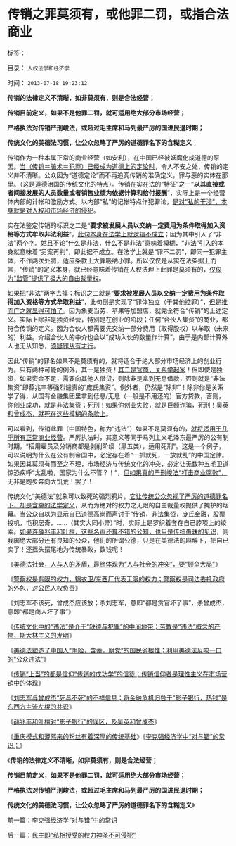 # 传销之罪莫须有，或他罪二罚，或指合法商业

标签： 

目录： `人权法学和经济学`

时间： `2013-07-18 19:23:12`

**传销的法律定义不清晰，如非莫须有，则是合法经营；**

**传销目前定义，如果不是他罪二罚，就可适用绝大部分市场经营；**

**严格执法对传销严刑峻法，或超过毛主席和马列最严厉的国进民退时期；**

**传统文化的美德法习惯，让公众忽略了严厉的道德罪名下的含糊定义**；

传销作为一种本属正常的商业经营（如安利），在中国已经被妖魔化成道德的原因。[当（传销＝骗术＝犯罪）已经成为道德上的定论时](../../../2013/7/16/合理合法的传销的罪与恶.md)，令人不安之处，传销的定义并不清晰。公众因为“道德定论”而不再追究传销的准确定义，罪与恶的实体在那里。（这是道德治国的传统文化的特点）。传销在实在法的“特征”之一“**以其直接或者间接发展的人员数量或者销售业绩为依据计算和给付报酬**”，实际上是一个经营体内部的计帐和激励方式。以内部“私”的记帐特点作犯罪论，[是对“私的干涉”，本身就是对人权和市场经济的侵犯](../../../2012/6/16/民主社会最根本的内核不是选举.md)。

实在法鉴定传销的标识之二是“**要求被发展人员以交纳一定费用为条件取得加入资格等方式牟取非法利益**”，[此句本身在法学上就逻辑不成立](../../../2012/3/14/系统论,进化论和信息系统.md)；因为其中引入了“非法”两个字。姑且不论“什么是非法，什么不是非法”意味着模糊，“非法”引入的本身就意味着“另案再判”，即此据不成立。在法学上就是“罪不二罚”，即同一犯罪主体，不作两次处罚，适应条款上大罪吸纳小罪。所以仅仅是从实在法条据上而言，“传销”的定义本身，就已经意味着传销在人权法理上此罪是莫须有的，[仅仅为“监管”提供了极大的自由裁量权](../../../2013/7/13/美德法，人治，法治，严刑峻法，革命.md)。

如果把“非法”两字去掉；标识之二就是“**要求被发展人员以交纳一定费用为条件取得加入资格等方式牟取利益**”，此句倒是实现了“罪体独立（于其他控罪）”，[但是推而广之就显得可怕了](../../../2013/7/16/传统文化中的“违法，劳教”介于“缺德与犯罪”之间.md)。因为象麦当劳、苹果等加盟店，就完全符合“传销”的上述定义。实际上除非是独资经营，特别是在创业的阶段；任何“合伙人集资”的商业，都符合传销的定义。因为合伙人都需要先交纳一部分费用（取得股权）以牟取（未来的）利益。介绍合伙人的中介也会以“成功入伙的数量作计算”，由于是内部计算外人也无从知悉，[须疑罪从有才行](../../../2012/5/5/恶法亦法的法家暴政和无罪推论的法治.md)。

因此“传销”的罪名如果不是莫须有的，就将适合于绝大部分市场经济上的创业行为。只有两种可能的例外，其一是独资！[其二是官商，关系学起家](../../../2013/3/28/华西村成功的关系学，是否中华国学的软实力？.md)！但即使是独资，如果资金不足，需要向其他人借贷，则除非是拿到无息借款，否则就是“非法集资”即薛兆丰等强烈谴责的“庞氏集资”。例外者，仍然是“除非”！除非你是关系学了得，从国有金融集团里拿到低息/无息（一般是不用还的）官方贷款，否则，你创业成功，就是非法集资；死刑！如果你创业失败，就是巨额诈骗，死刑！[吴英和曾成杰，就死在这些模糊的条款上](../../../2013/7/17/薛兆丰和叶檀对“影子银行”的误区，及吴英，曾成杰.md)。

可以看到，传销此罪（中国特色，称为“违法”）如果不是莫须有的，[就将适用于几乎所有正常商业经营](../../../2012/11/8/信托是资本主义的生命线.md)。严厉执法时，其意义等同于马列主义毛泽东最严厉的公有制时期，“招用雇员及分销商都是剥削阶级（黑五类），适用死刑”。这是一个例子，可以说明为什么在公有制帝国中，必定存在着“一抓就死，一放就乱”的中国定律。如果因其莫须有而至之不理，市场经济与传统文化的冲突，必定让无数种五毛卫道惊恐疾呼“太乱啦，国家为什么不管？！”，[但如果真的严刑峻法“打击商业腐败”，](http://darthvad.blog.sohu.com/252066296.html)无非是跑步奔向大饥荒！罢了！

传统文化“美德法”就象可以致死的强烈鸦片，[它让传统公众忽视了严厉的道德罪名下，却是含糊的法学定义](../../../2013/7/16/传统文化中的“违法，劳教”介于“缺德与犯罪”之间.md)，从而为绝对的权力之无限的自主裁量权提供了掩护的烟幕。当公众自以为显示自已道德高尚而声讨于“传销，非法集资，庞氏金融，股票投机，屯积居奇，……（其实大同小异）”时，实际上是罗织着套在自已脖项上的绞索。[如果连薛兆丰和叶檀，这些名声还算不错的公知，也只是传统愚昧的见识](../../../2013/7/17/重庆模式和薄熙来的粉丝有着深厚的传统基础；.md)，则我国绝大部分还有良知的公众，他们的所谓公德，只是在美德法的麻醉下，把自已卖了！还摇头摆尾地为传统暴政，数钱呢！

《[美德法社会，人与人的矛盾，最终体现为“人与社会的冲突”，要“顾全大局”](../../../2013/7/15/“法律是死的，人是活的”，守法未必美德，违法未必恶行.md)》

《[警察权是有限的权力，锦衣卫/东西厂代表无限的权力；警察权是司法委托政府的外包，对公民人权负责](../../../2013/7/15/警察权不是锦衣卫，法治不是监管，米兰达忠告不是放纵犯罪.md)》

《刘志军不该死，曾成杰应该放；杀刘志军，意即“都是贪官坏了事”，杀曾成杰，意即“都是商人坏了事”》

《[传统文化中的“违法”是介于“缺德与犯罪”的中间地带；劳教是“违法”概念的产物，斯大林主义的发明](../../../2013/7/16/传统文化中的“违法，劳教”介于“缺德与犯罪”之间.md)》

《[美德法塑造了中国人“阴险，含蓄，朋党”的国民劣根性；利用美德法反咬一口的“公众违法”](../../../2013/7/16/中国文化“阴险，含蓄，朋党”劣根性和李天一轮奸案.md)》

《[传销“上当”的都是信仰“传销的成功学”的信徒；传销信仰者是理性主义在市场营销中的体现](../../../2013/7/16/合理合法的传销的罪与恶.md)》

《[刘志军与曾成杰“死与不死”的不祥信息；将金融危机归咎于“影子银行，热钱”是东西方主流左棍的共识](../../../2013/7/17/刘志军与曾成杰“死与不死”的不祥信息.md)》

《[薛兆丰和叶檀对“影子银行”的误区，及吴英和曾成杰](../../../2013/7/17/薛兆丰和叶檀对“影子银行”的误区，及吴英，曾成杰.md)》

《[重庆模式和薄熙来的粉丝有着深厚的传统基础](../../../2013/7/17/重庆模式和薄熙来的粉丝有着深厚的传统基础；.md)》《[李克强经济学中“对与错”的常识；](../../../2013/7/17/李克强经济学“对与错”中的常识.md)》

《**传销的法律定义不清晰，如非莫须有，则是合法经营；**

**传销目前定义，如果不是他罪二罚，就可适用绝大部分市场经营；**

**严格执法对传销严刑峻法，或超过毛主席和马列最严厉的国进民退时期；**

**传统文化的美德法习惯，让公众忽略了严厉的道德罪名下的含糊定义**》



前一篇：[李克强经济学“对与错”中的常识](../../../2013/7/17/李克强经济学“对与错”中的常识.md)

后一篇：[民主即“私相授受的权力神圣不可侵犯”](../../../2013/7/18/民主即“私相授受的权力神圣不可侵犯”.md)